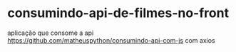 # consumindo-api-de-filmes-no-front
aplicação que consome a api https://github.com/matheuspython/consumindo-api-com-js com axios
